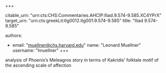 +++


citable_urn: "urn:cts:CHS:Commentaries.AHCIP:Iliad.9.574-9.585.XC4YPrX"
target_urn: "urn:cts:greekLit:tlg0012.tlg001:9.574-9.585"
title: "Iliad 9.574-9.585"

authors:
- email: "muellner@chs.harvard.edu"
  name: "Leonard Muellner"
  username: "lmuellner"
+++

<p>analysis of Phoenix’s Meleagros story in terms of Kakridis’ folktale motif of the ascending scale of affection</p>